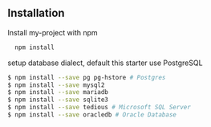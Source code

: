 
## Installation

Install my-project with npm

```bash
  npm install 
```
setup database dialect, default this starter use PostgreSQL
```bash
$ npm install --save pg pg-hstore # Postgres
$ npm install --save mysql2
$ npm install --save mariadb
$ npm install --save sqlite3
$ npm install --save tedious # Microsoft SQL Server
$ npm install --save oracledb # Oracle Database
```
    
